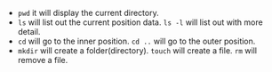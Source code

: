 -  `pwd` it will display the current directory.
- `ls` will list out the current position data. `ls -l` will list out with more detail.
- `cd` will go to the inner position. `cd ..` will go to the outer position.
- `mkdir` will create a folder(directory). `touch` will create a file. `rm` will remove a file.